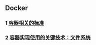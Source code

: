 ## Docker

### 1 [容器相关的标准](https://github.com/luofengmacheng/cloud_native/blob/master/docker/container_standard.md)

### 2 [容器实现使用的关键技术：文件系统](https://github.com/luofengmacheng/cloud_native/blob/master/docker/filesystem.md)

